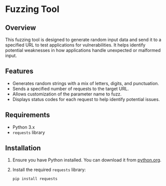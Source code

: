 # Fuzzing Tool

## Overview

This fuzzing tool is designed to generate random input data and send it to a specified URL to test applications for vulnerabilities. It helps identify potential weaknesses in how applications handle unexpected or malformed input.

## Features

- Generates random strings with a mix of letters, digits, and punctuation.
- Sends a specified number of requests to the target URL.
- Allows customization of the parameter name to fuzz.
- Displays status codes for each request to help identify potential issues.

## Requirements

- Python 3.x
- `requests` library

## Installation

1. Ensure you have Python installed. You can download it from [python.org](https://www.python.org/).

2. Install the required `requests` library:

   ```bash
   pip install requests
